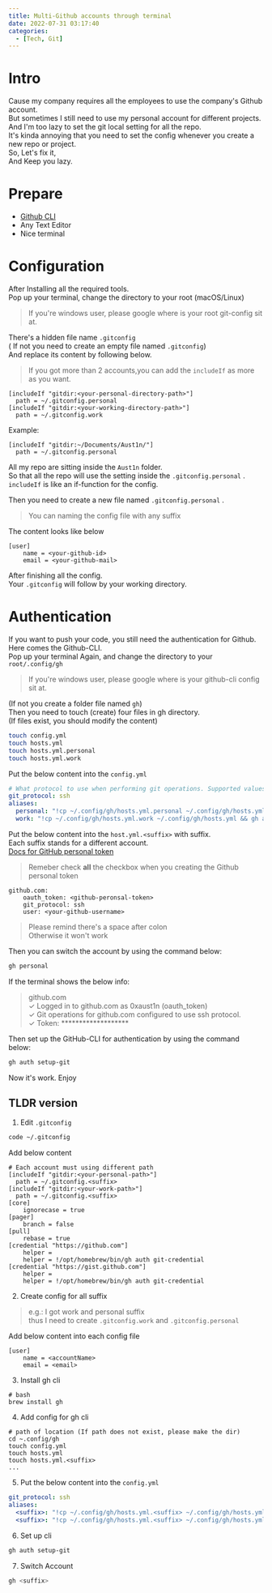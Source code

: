 ```yaml
---
title: Multi-Github accounts through terminal
date: 2022-07-31 03:17:40
categories:
  - [Tech, Git]
---
```


# Intro
Cause my company requires all the employees to use the company's Github account.  
But sometimes I still need to use my personal account for different projects.  
And I'm too lazy to set the git local setting for all the repo.  
It's kinda annoying that you need to set the config whenever you create a new repo or project.  
So, Let's fix it,  
And Keep you lazy.

<!-- more -->

# Prepare
- [Github CLI](https://cli.github.com/)
- Any Text Editor 
- Nice terminal


# Configuration
After Installing all the required tools.  
Pop up your terminal, change the directory to your root (macOS/Linux)  

> If you're windows user, please google where is your root git-config sit at.  

There's a hidden file name `.gitconfig`  
( If not you need to create an empty file named `.gitconfig`)  
And replace its content by following below.

> If you got more than 2 accounts,you can add the `includeIf` as more as you want.  

```config
[includeIf "gitdir:<your-personal-directory-path>"]
  path = ~/.gitconfig.personal
[includeIf "gitdir:<your-working-directory-path>"]
  path = ~/.gitconfig.work

```
Example:  
```
[includeIf "gitdir:~/Documents/Aust1n/"]
  path = ~/.gitconfig.personal
```
All my repo are sitting inside the `Aust1n` folder.  
So that all the repo will use the setting inside the `.gitconfig.personal` .  
`includeIf` is like an if-function for the config.

Then you need to create a new file named `.gitconfig.personal` .

> You can naming the config file with any suffix  

The content looks like below  
```.gitconfig.personal
[user]
	name = <your-github-id>
	email = <your-github-mail>
```

After finishing all the config.  
Your `.gitconfig` will follow by your working directory.  


# Authentication
If you want to push your code, you still need the authentication for Github.  
Here comes the Github-CLI.  
Pop up your terminal Again, and change the directory to your `root/.config/gh`  

> If you're windows user, please google where is your github-cli config sit at.  

(If not you create a folder file named `gh`)  
Then you need to touch (create) four files in gh directory.  
(If files exist, you should modify the content)
```bash
touch config.yml
touch hosts.yml
touch hosts.yml.personal
touch hosts.yml.work
```

Put the below content into the `config.yml`
```config.yml
# What protocol to use when performing git operations. Supported values: ssh, https
git_protocol: ssh
aliases:
  personal: "!cp ~/.config/gh/hosts.yml.personal ~/.config/gh/hosts.yml && gh auth status"
  work: "!cp ~/.config/gh/hosts.yml.work ~/.config/gh/hosts.yml && gh auth status"
```

Put the below content into the `host.yml.<suffix>` with suffix.  
Each suffix stands for a different account.  
[Docs for GitHub personal token](https://docs.github.com/en/authentication/keeping-your-account-and-data-secure/creating-a-personal-access-token)

> Remeber check **all** the checkbox when you creating the Github personal token  

```host.yml.personal
github.com:
    oauth_token: <github-peronsal-token>
    git_protocol: ssh
    user: <your-github-username>
```
> Please remind there's a space after colon  
> Otherwise it won't work  


Then you can switch the account by using the command below:  

```bash
gh personal
```
If the terminal shows the below info:  

>github.com  
>  ✓ Logged in to github.com as 0xaust1n (oauth_token)  
>  ✓ Git operations for github.com configured to use ssh protocol.  
>  ✓ Token: *******************  
> 
Then set up the GitHub-CLI for authentication by using the command below:  

```bash
gh auth setup-git
```

Now it's work. Enjoy


## TLDR version


1.  Edit `.gitconfig`
```bash
code ~/.gitconfig
```
Add below content

```
# Each account must using different path
[includeIf "gitdir:<your-personal-path>"]
  path = ~/.gitconfig.<suffix>
[includeIf "gitdir:<your-work-path>"]
  path = ~/.gitconfig.<suffix>
[core]
	ignorecase = true
[pager]
	branch = false
[pull]
	rebase = true
[credential "https://github.com"]
	helper = 
	helper = !/opt/homebrew/bin/gh auth git-credential
[credential "https://gist.github.com"]
	helper = 
	helper = !/opt/homebrew/bin/gh auth git-credential
```

2. Create config for all suffix  
> e.g.: I got work and personal suffix  
> thus I need to create  `.gitconfig.work` and `.gitconfig.personal`  

Add below content into each config file  
```
[user]
	name = <accountName>
	email = <email>
```

3. Install gh cli
```
# bash
brew install gh
```

4. Add config for gh cli
```
# path of location (If path does not exist, please make the dir)
cd ~.config/gh
touch config.yml
touch hosts.yml
touch hosts.yml.<suffix>
... 

```

5. Put the below content into the `config.yml`
```config.yml
git_protocol: ssh
aliases:
  <suffix>: "!cp ~/.config/gh/hosts.yml.<suffix> ~/.config/gh/hosts.yml && gh auth status"
  <suffix>: "!cp ~/.config/gh/hosts.yml.<suffix> ~/.config/gh/hosts.yml && gh auth status"
```

6. Set up cli 
```bash
gh auth setup-git
```
7. Switch Account
```bash
gh <suffix>
```

